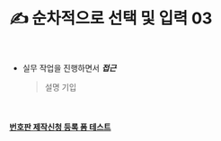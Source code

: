 # ✍️ 순차적으로 선택 및 입력 03

<br />

* 실무 작업을 진행하면서 _**접근**_

    > 설명 기입

<br />

#### [번호판 제작신청 등록 폼 테스트](http://nergyhee.dothome.co.kr/function/past/carNumProcess/)
